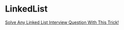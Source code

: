 # LinkedList

[Solve Any Linked List Interview Question With This Trick!](https://www.youtube.com/watch?v=70tx7KcMROc)